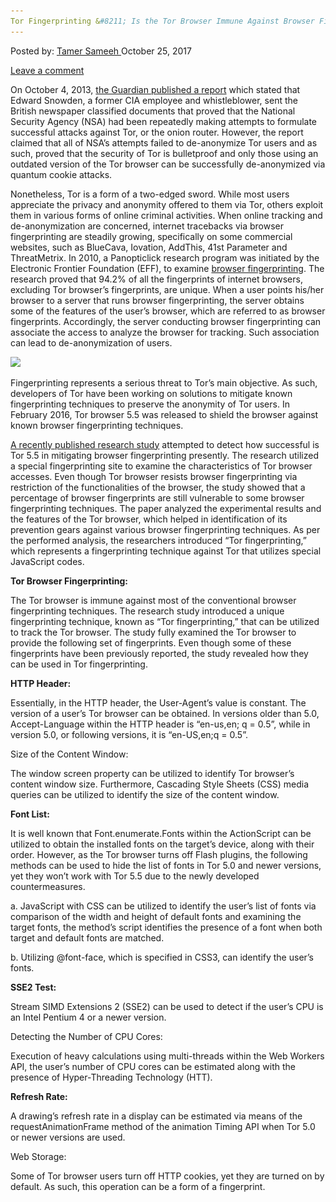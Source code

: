 ```yaml
---
Tor Fingerprinting &#8211; Is the Tor Browser Immune Against Browser Fingerprinting?
---
```

<article class="post-listing post-23262 post type-post status-publish format-standard has-post-thumbnail hentry 
tag-browser tag-fingerprinting tag-immune 
<div class="post-inner">
<span>Posted by: <a href="https://www.deepdotweb.com/author/tamersameeh/" title="">Tamer Sameeh </a></span>
<span>October 25, 2017</span>

<span><a href="https://www.deepdotweb.com/2017/10/25/tor-fingerprinting-tor-browser-immune-browser-fingerprinting/#respond">Leave a comment</a></span>


<p>On October 4, 2013, <a href="https://www.theguardian.com/world/2013/oct/04/nsa-gchq-attack-tor-network-encryption">the Guardian published a report</a> which stated that Edward Snowden, a former CIA employee and whistleblower, sent the British newspaper classified documents that proved that the National Security Agency (NSA) had been repeatedly making attempts to formulate successful attacks against Tor, or the onion router. However, the report claimed that all of NSA&#8217;s attempts failed to de-anonymize Tor users and as such, proved that the security of Tor is bulletproof and only those using an outdated version of the Tor browser can be successfully de-anonymized via quantum cookie attacks.</p>
<p>Nonetheless, Tor is a form of a two-edged sword. While most users appreciate the privacy and anonymity offered to them via Tor, others exploit them in various forms of online criminal activities. When online tracking and de-anonymization are concerned, internet tracebacks via browser fingerprinting are steadily growing, specifically on some commercial websites, such as BlueCava, Iovation, AddThis, 41st Parameter and ThreatMetrix. In 2010, a Panopticlick research program was initiated by the Electronic Frontier Foundation (EFF), to examine <a href="https://www.deepdotweb.com/2016/10/28/browser-fingerprinting-browser-stand/">browser fingerprinting</a>. The research proved that 94.2% of all the fingerprints of internet browsers, excluding Tor browser&#8217;s fingerprints, are unique. When a user points his/her browser to a server that runs browser fingerprinting, the server obtains some of the features of the user&#8217;s browser, which are referred to as browser fingerprints. Accordingly, the server conducting browser fingerprinting can associate the access to analyze the browser for tracking. Such association can lead to de-anonymization of users.</p>
<p><img class="wp-image-23265 aligncenter" src="/imgs/2017/10/word-image-50.jpeg" srcset="/imgs/2017/10/word-image-50.jpeg 590w, /imgs/2017/10/word-image-50-300x156.jpeg 300w" sizes="(max-width: 590px) 100vw, 590px" /></p>
<p>Fingerprinting represents a serious threat to Tor&#8217;s main objective. As such, developers of Tor have been working on solutions to mitigate known fingerprinting techniques to preserve the anonymity of Tor users. In February 2016, Tor browser 5.5 was released to shield the browser against known browser fingerprinting techniques.</p>
<p><a href="https://link.springer.com/chapter/10.1007/978-3-319-65521-5_44">A recently published research study</a> attempted to detect how successful is Tor 5.5 in mitigating browser fingerprinting presently. The research utilized a special fingerprinting site to examine the characteristics of Tor browser accesses. Even though Tor browser resists browser fingerprinting via restriction of the functionalities of the browser, the study showed that a percentage of browser fingerprints are still vulnerable to some browser fingerprinting techniques. The paper analyzed the experimental results and the features of the Tor browser, which helped in identification of its prevention gears against various browser fingerprinting techniques. As per the performed analysis, the researchers introduced &#8220;Tor fingerprinting,&#8221; which represents a fingerprinting technique against Tor that utilizes special JavaScript codes.</p>
<p><strong>Tor Browser Fingerprinting:</strong></p>
<p>The Tor browser is immune against most of the conventional browser fingerprinting techniques. The research study introduced a unique fingerprinting technique, known as &#8220;Tor fingerprinting,&#8221; that can be utilized to track the Tor browser. The study fully examined the Tor browser to provide the following set of fingerprints. Even though some of these fingerprints have been previously reported, the study revealed how they can be used in Tor fingerprinting.</p>
<p><strong>HTTP Header:</strong></p>
<p>Essentially, in the HTTP header, the User-Agent&#8217;s value is constant. The version of a user&#8217;s Tor browser can be obtained. In versions older than 5.0, Accept-Language within the HTTP header is “en-us,en; q = 0.5”, while in version 5.0, or following versions, it is “en-US,en;q = 0.5”.</p>
<p>Size of the Content Window:</p>
<p>The window screen property can be utilized to identify Tor browser&#8217;s content window size. Furthermore, Cascading Style Sheets (CSS) media queries can be utilized to identify the size of the content window.</p>
<p><strong>Font List:</strong></p>
<p>It is well known that Font.enumerate.Fonts within the ActionScript can be utilized to obtain the installed fonts on the target&#8217;s device, along with their order. However, as the Tor browser turns off Flash plugins, the following methods can be used to hide the list of fonts in Tor 5.0 and newer versions, yet they won&#8217;t work with Tor 5.5 due to the newly developed countermeasures.</p>
<p>a. JavaScript with CSS can be utilized to identify the user&#8217;s list of fonts via comparison of the width and height of default fonts and examining the target fonts, the method&#8217;s script identifies the presence of a font when both target and default fonts are matched.</p>
<p>b. Utilizing @font-face, which is specified in CSS3, can identify the user&#8217;s fonts.</p>
<p><strong>SSE2 Test:</strong></p>
<p>Stream SIMD Extensions 2 (SSE2) can be used to detect if the user&#8217;s CPU is an Intel Pentium 4 or a newer version.</p>
<p>Detecting the Number of CPU Cores:</p>
<p>Execution of heavy calculations using multi-threads within the Web Workers API, the user&#8217;s number of CPU cores can be estimated along with the presence of Hyper-Threading Technology (HTT).</p>
<p><strong>Refresh Rate:</strong></p>
<p>A drawing&#8217;s refresh rate in a display can be estimated via means of the requestAnimationFrame method of the animation Timing API when Tor 5.0 or newer versions are used.</p>
<p>Web Storage:</p>
<p>Some of Tor browser users turn off HTTP cookies, yet they are turned on by default. As such, this operation can be a form of a fingerprint.</p>
</div>
<span style="display:none"><a href="https://www.deepdotweb.com/tag/browser/" rel="tag">browser</a> <a href="https://www.deepdotweb.com/tag/fingerprinting/" rel="tag">fingerprinting</a> <a href="https://www.deepdotweb.com/tag/immune/" rel="tag">immune</a> <a href="https://www.deepdotweb.com/tag/tor/" rel="tag">tor</a></span> <span style="display:none" class="updated">2017-10-25<a href="https://www.deepdotweb.com/author/tamersameeh/" title="Posts by Tamer Sameeh" rel="author">Tamer Sameeh</a></strong></div>
</div>
</article>


